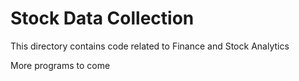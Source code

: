 # Stock Data Collection

This directory contains code related to Finance and Stock Analytics

More programs to come
